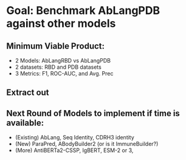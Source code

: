 # Goal: Benchmark AbLangPDB against other models

## Minimum Viable Product:
- 2 Models: AbLangRBD vs AbLangPDB
- 2 datasets: RBD and PDB datasets
- 3 Metrics: F1, ROC-AUC, and Avg. Prec

## Extract out 

## Next Round of Models to implement if time is available:
- (Existing) AbLang, Seq Identity, CDRH3 identity
- (New) ParaPred, ABodyBuilder2 (or is it ImmuneBuilder?)
- (More) AntiBERTa2-CSSP, IgBERT, ESM-2 or 3,